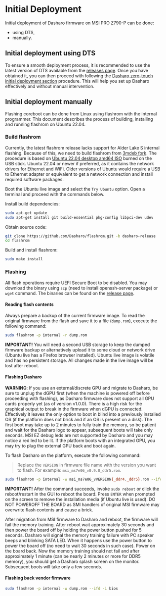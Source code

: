 # Initial Deployment

Initial deployment of Dasharo firmware on MSI PRO Z790-P can be done:

* using DTS,
* manually.

## Initial deployment using DTS

To ensure a smooth deployment process, it is recommended to use the latest
version of DTS available from the [releases
page](../../dasharo-tools-suite/releases.md). Once you have obtained it, you can
then proceed with following the [Dasharo zero-touch initial deployment
section](../../dasharo-tools-suite/documentation.md#dasharo-zero-touch-initial-deployment)
procedure. This will help you set up Dasharo effectively and without manual
intervention.

## Initial deployment manually

Flashing coreboot can be done from Linux using flashrom with the internal
programmer. This document describes the process of building, installing and
running flashrom on Ubuntu 22.04.

### Build flashrom

Currently, the latest flashrom release lacks support for Alder Lake S internal
flashing. Because of this, we need to build flashrom from
[3mdeb fork](https://github.com/Dasharo/flashrom/tree/dasharo-release).
The procedure is based on
[Ubuntu 22.04 desktop amd64 ISO](https://old-releases.ubuntu.com/releases/jammy/ubuntu-22.04.1-desktop-amd64.iso)
burned on the USB stick. Ubuntu 22.04 or newer if preferred, as it contains the
network drivers for Ethernet and WiFi. Older versions of Ubuntu would require
a USB to Ethernet adapter or equivalent to get a network connection and install
required software packages.

Boot the Ubuntu live image and select the `Try Ubuntu` option. Open a terminal
and proceed with the commands below.

Install build dependencies:

```bash
sudo apt-get update
sudo apt-get install git build-essential pkg-config libpci-dev udev
```

Obtain source code:

```bash
git clone https://github.com/Dasharo/flashrom.git -b dasharo-release
cd flashrom
```

Build and install flashrom:

```bash
sudo make install
```

### Flashing

All flash operations require UEFI Secure Boot to be disabled. You may download
the binary using `scp` (need to install openssh-server package) or `wget`
command. The binaries can be found on the [release page](releases.md).

#### Reading flash contents

Always prepare a backup of the current firmware image. To read the original
firmware from the flash and save it to a file (`dump.rom`), execute the
following command:

```bash
sudo flashrom -p internal -r dump.rom
```

**IMPORTANT!** You will need a second USB storage to keep the dumped firmware
backup or alternatively upload it to some cloud or network drive (Ubuntu live
has a Firefox browser installed). Ubuntu live image is volatile and has no
persistent storage. All changes made in the live image will be lost after
reboot.

#### Flashing Dasharo

**WARNING**: If you use an external/discrete GPU and migrate to Dasharo, be
sure to unplug the dGPU first (when the machine is powered off before proceeding
with flashing), as Dasharo firmware does not support all GPU cards properly yet
(as of version v1.0.0). There is a high risk for the graphical output to break
in the firmware when dGPU is connected. Effectively it leaves the only option to
boot in blind into a previously installed OS (if the platform does not brick and
if an OS is present on a disk). The first boot may take up to 2 minutes to
fully train the memory, so be patient and wait for the Dasharo logo to appear,
subsequent boots will take only seconds. MSI EZ debug leds are not supported by
Dasharo and you may notice a red led to be lit. If the platform boots with an
integrated GPU, you may try to plug the external GPU back and boot again.

To flash Dasharo on the platform, execute the following command:

> Replace the `VERSION` in firmware file name with the version you want to
> flash. For example: `msi_ms7e06_v0.9.0_ddr5.rom`.

```bash
sudo flashrom -p internal -w msi_ms7e06_vVERSION{_ddr4,_ddr5}.rom --ifd -i bios
```

**IMPORTANT!** After the command succeeds, invoke `sudo reboot` or click the
reboot/restart in the GUI to reboot the board. Press `ENTER` when prompted on
the screen to remove the installation media (if Ubuntu live is used). DO NOT
POWEROFF THE BOARD as SMI handlers of original MSI firmware may overwrite flash
contents and cause a brick.

After migration from MSI firmware to Dasharo and reboot, the firmware will
fail the memory training. After reboot wait approximately 30 seconds and then
power the board off by holding the power button pushed for 5 seconds. Dasharo
will signal the memory training failure with PC speaker beeps and blinking
SATA LED. When it happens use the power button to power the board off (no need
to wait 30 seconds in such case). Power on the board back. Now the memory
training should not fail and after approximately 1 minute (can be nearly 2
minutes or more for DDR5 memory), you should get a Dasharo splash screen on
the monitor. Subsequent boots will take only a few seconds.

#### Flashing back vendor firmware

```bash
sudo flashrom -p internal -w dump.rom --ifd -i bios
```
